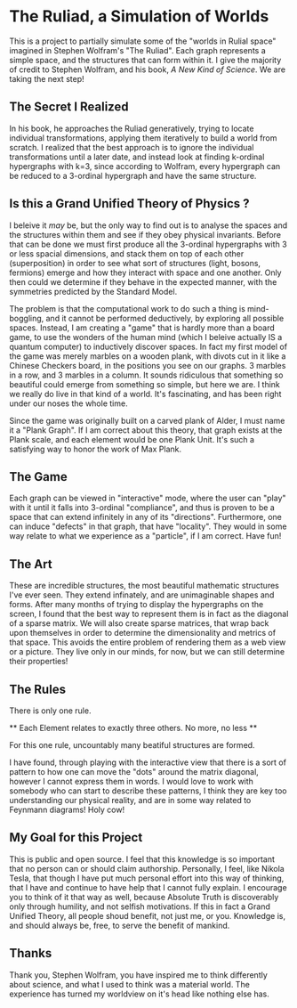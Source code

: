 # The Ruliad, a Simulation of Worlds

This is a project to partially simulate some of the "worlds in Rulial space" imagined in Stephen Wolfram's "The Ruliad". Each graph represents a simple space, and the structures that can form within it. I give the majority of credit to Stephen Wolfram, and his book, *A New Kind of Science*. We are taking the next step!

## The Secret I Realized

In his book, he approaches the Ruliad generatively, trying to locate individual transformations, applying them iteratively to build a world from scratch. I realized that the best approach is to ignore the individual transformations until a later date, and instead look at finding k-ordinal hypergraphs with k=3, since according to Wolfram, every hypergraph can be reduced to a 3-ordinal hypergraph and have the same structure.

## Is this a Grand Unified Theory of Physics ?

I beleive it *may* be, but the only way to find out is to analyse the spaces and the structures within them and see if they obey physical invariants. Before that can be done we must first produce all the 3-ordinal hypergraphs with 3 or less spacial dimensions, and stack them on top of each other (superposition) in order to see what sort of structures (light, bosons, fermions) emerge and how they interact with space and one another. Only then could we determine if they behave in the expected manner, with the symmetries predicted by the Standard Model. 

The problem is that the computational work to do such a thing is mind-boggling, and it cannot be performed deductively, by exploring all possible spaces. Instead, I am creating a "game" that is hardly more than a board game, to use the wonders of the human mind (which I beleive actually IS a quantum computer) to inductively discover spaces. In fact my first model of the game was merely marbles on a wooden plank, with divots cut in it like a Chinese Checkers board, in the positions you see on our graphs. 3 marbles in a row, and 3 marbles in a column. It sounds ridiculous that something so beautiful could emerge from something so simple, but here we are. I think we really do live in that kind of a world. It's fascinating, and has been right under our noses the whole time. 

Since the game was originally built on a carved plank of Alder, I must name it a "Plank Graph". If I am correct about this theory, that graph exists at the Plank scale, and each element would be one Plank Unit. It's such a satisfying way to honor the work of Max Plank.

## The Game

Each graph can be viewed in "interactive" mode, where the user can "play" with it until it falls into 3-ordinal "compliance", and thus is proven to be a space that can extend infinitely in any of its "directions". Furthermore, one can induce "defects" in that graph, that have "locality". They would in some way relate to what we experience as a "particle", if I am correct. Have fun!

## The Art

These are incredible structures, the most beautiful mathematic structures I've ever seen. They extend infinately, and are unimaginable shapes and forms. After many months of trying to display the hypergraphs on the screen, I found that the best way to represent them is in fact as the diagonal of a sparse matrix. We will also create sparse matrices, that wrap back upon themselves in order to determine the dimensionality and metrics of that space. This avoids the entire problem of rendering them as a web view or a picture. They live only in our minds, for now, but we can still determine their properties!

## The Rules

There is only one rule.

** Each Element relates to exactly three others. No more, no less **

For this one rule, uncountably many beatiful structures are formed. 

I have found, through playing with the interactive view that there is a sort of pattern to how one can move the "dots" around the matrix diagonal, however I cannot express them in words. I would love to work with somebody who can start to describe these patterns, I think they are key too understanding our physical reality, and are in some way related to Feynmann diagrams! Holy cow!

## My Goal for this Project

This is public and open source. I feel that this knowledge is so important that no person can or should claim authorship. Personally, I feel, like Nikola Tesla, that though I have put much personal effort into this way of thinking, that I have and continue to have help that I cannot fully explain. I encourage you to think of it that way as well, because Absolute Truth is discoverably only through humility, and not selfish motivations. If this in fact a Grand Unified Theory, all people shoud benefit, not just me, or you. Knowledge is, and should always be, free, to serve the benefit of mankind.

## Thanks

Thank you, Stephen Wolfram, you have inspired me to think differently about science, and what I used to think was a material world. The experience has turned my worldview on it's head like nothing else has.